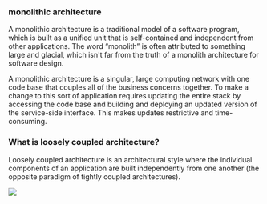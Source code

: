### monolithic architecture 
A monolithic architecture is a traditional model of a software program, which is built as a unified unit that is self-contained and independent from other applications. The word “monolith” is often attributed to something large and glacial, which isn't far from the truth of a monolith architecture for software design.

A monolithic architecture is a singular, large computing network with one code base that couples all of the business concerns together.  To make a change to this sort of application requires updating the entire stack by accessing the code base and building and deploying an updated version of the service-side interface. This makes updates restrictive and time-consuming. 


### What is loosely coupled architecture?
Loosely coupled architecture is an architectural style where the individual components of an application are built independently from one another (the opposite paradigm of tightly coupled architectures).


<img src="/images/looselyCoupleArchitecture.png"/>